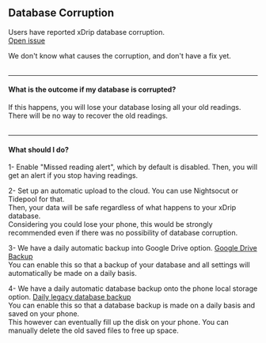 ## Database Corruption  

Users have reported xDrip database corruption.  
[Open issue](https://github.com/NightscoutFoundation/xDrip/issues/1280)  

We don't know what causes the corruption, and don't have a fix yet.  
<br/>  

---  

#### **What is the outcome if my database is corrupted?**  
If this happens, you will lose your database losing all your old readings.  
There will be no way to recover the old readings.  
<br/>  
  
---  
  
#### **What should I do?**  
1- Enable "Missed reading alert", which by default is disabled.  Then, you will get an alert if you stop having readings.  
  
2- Set up an automatic upload to the cloud.  You can use Nightsocut or Tidepool for that.  
Then, your data will be safe regardless of what happens to your xDrip database.  
Considering you could lose your phone, this would be strongly recommended even if there was no possibility of database corruption.  
  
3- We have a daily automatic backup into Google Drive option.  [Google Drive Backup](https://navid200.github.io/xDrip/docs/GoogleDriveBackup.html)  
You can enable this so that a backup of your database and all settings will automatically be made on a daily basis.  
  
4- We have a daily automatic database backup onto the phone local storage option.  [Daily legacy database backup](https://navid200.github.io/xDrip/docs/Backup/SaveDaily.html)  
You can enable this so that a database backup is made on a daily basis and saved on your phone.  
This however can eventually fill up the disk on your phone.  You can manually delete the old saved files to free up space.  
  
